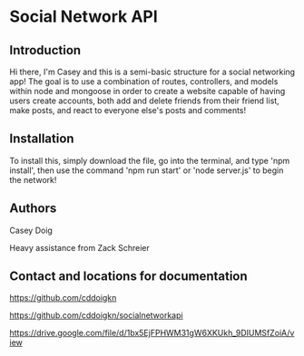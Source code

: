 # Social Network API

## Introduction

Hi there, I'm Casey and this is a semi-basic structure for a social networking app! The goal is to use a combination of routes, controllers, and models within node and mongoose in order to create a website capable of having users create accounts, both add and delete friends from their friend list, make posts, and react to everyone else's posts and comments!

## Installation

To install this, simply download the file, go into the terminal, and type 'npm install', then use the command 'npm run start' or 'node server.js' to begin the network!

## Authors

Casey Doig

Heavy assistance from Zack Schreier

## Contact and locations for documentation

https://github.com/cddoigkn

https://github.com/cddoigkn/socialnetworkapi

https://drive.google.com/file/d/1bx5EjFPHWM31gW6XKUkh_9DIUMSfZoiA/view